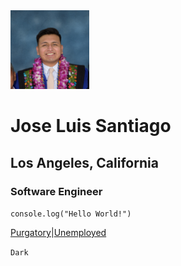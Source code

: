 
<div style="margin: auto;">
<img style="width: 25%; margin: auto;" src="https://raw.githubusercontent.com/santi-jose/aboutme/main/assets/Graduation_parents%20(2).jpg" alt="Jose Luis Santiago Graduation headshot">

# Jose Luis Santiago
## Los Angeles, California
### Software Engineer
`console.log("Hello World!")`

[Purgatory]()|[Unemployed]()

`Dark`
</div>
